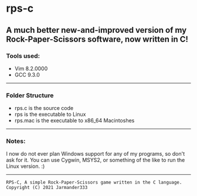 # rps-c
A much better new-and-improved version of my Rock-Paper-Scissors software, now written in C!
-----------------------------------------------------------------------------------------------------------------------------------------
### Tools used:

* Vim 8.2.0000
* GCC 9.3.0
-----------------------------------------------------------------------------------------------------------------------------------------
### Folder Structure

* rps.c is the source code
* rps is the executable to Linux
* rps.mac is the executable to x86_64 Macintoshes
-----------------------------------------------------------------------------------------------------------------------------------------
### Notes:

I now do not ever plan Windows support for any of my programs, so don't ask for it. You can use Cygwin, MSYS2, or something of the like to run the Linux version. :)

-----------------------------------------------------------------------------------------------------------------------------------------
    RPS-C, A simple Rock-Paper-Scissors game written in the C language.
    Copyright (C) 2021 Jarmander333
